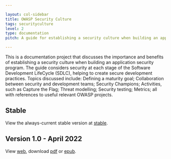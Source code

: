 ```yaml
---

layout: col-sidebar
title: OWASP Security Culture
tags: securityculture
level: 2
type: documentation
pitch: A guide for establishing a security culture when building an application security program

---
```


This is a documentation project that discusses the importance and benefits of establishing a 
security culture when building an application security program. The guide considers security at
each stage of the Software Development LifeCycle (SDLC), helping to create secure development practices.
Topics discussed include: Defining a maturity goal; Collaboration between security and development
teams; Security Champions; Activities, such as Capture the Flag; Threat modelling; Security testing;
Metrics; all with references to useful relevant OWASP projects.

## Stable

View the always-current stable version at [stable](stable/).

## Version 1.0 - April 2022

View [web](v10/), download [pdf](https://github.com/OWASP/security-culture/releases/download/v1.0/OWASP_Security_Culture-1.0.pdf) or [epub](https://github.com/OWASP/security-culture/releases/download/v1.0/OWASP_Security_Culture-1.0.epub).